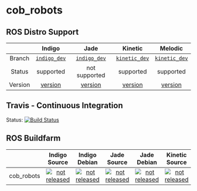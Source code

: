 cob_robots
===========

## ROS Distro Support

|         | Indigo | Jade | Kinetic | Melodic |
|:-------:|:------:|:----:|:-------:|:-------:|
| Branch  | [`indigo_dev`](https://github.com/ipa320/cob_robots/tree/indigo_dev) | [`indigo_dev`](https://github.com/ipa320/cob_robots/tree/indigo_dev) | [`kinetic_dev`](https://github.com/ipa320/cob_robots/tree/kinetic_dev) | [`kinetic_dev`](https://github.com/ipa320/cob_robots/tree/kinetic_dev) |
| Status  |  supported | not supported | supported | supported |
| Version | [version](http://repositories.ros.org/status_page/ros_indigo_default.html?q=cob_robots) | [version](http://repositories.ros.org/status_page/ros_jade_default.html?q=cob_robots) | [version](http://repositories.ros.org/status_page/ros_kinetic_default.html?q=cob_robots) | [version](http://repositories.ros.org/status_page/ros_melodic_default.html?q=cob_robots) |

## Travis - Continuous Integration

Status: [![Build Status](https://app.travis-ci.com/ipa320/cob_robots.svg?branch=kinetic_dev)](https://app.travis-ci.com/ipa320/cob_robots)

## ROS Buildfarm

|         | Indigo Source | Indigo Debian | Jade Source | Jade Debian | Kinetic Source | Kinetic Debian | Melodic Source | Melodic Debian |
|:-------:|:-------------:|:-------------:|:-----------:|:-----------:|:--------------:|:--------------:|:--------------:|:--------------:|
| cob_robots | [![not released](http://build.ros.org/buildStatus/icon?job=Isrc_uT__cob_robots__ubuntu_trusty__source)](http://build.ros.org/view/Isrc_uT/job/Isrc_uT__cob_robots__ubuntu_trusty__source/) | [![not released](http://build.ros.org/buildStatus/icon?job=Ibin_uT64__cob_robots__ubuntu_trusty_amd64__binary)](http://build.ros.org/view/Ibin_uT64/job/Ibin_uT64__cob_robots__ubuntu_trusty_amd64__binary/) | [![not released](http://build.ros.org/buildStatus/icon?job=Jsrc_uT__cob_robots__ubuntu_trusty__source)](http://build.ros.org/view/Jsrc_uT/job/Jsrc_uT__cob_robots__ubuntu_trusty__source/) | [![not released](http://build.ros.org/buildStatus/icon?job=Jbin_uT64__cob_robots__ubuntu_trusty_amd64__binary)](http://build.ros.org/view/Jbin_uT64/job/Jbin_uT64__cob_robots__ubuntu_trusty_amd64__binary/) | [![not released](http://build.ros.org/buildStatus/icon?job=Ksrc_uX__cob_robots__ubuntu_xenial__source)](http://build.ros.org/view/Ksrc_uX/job/Ksrc_uX__cob_robots__ubuntu_xenial__source/) | [![not released](http://build.ros.org/buildStatus/icon?job=Kbin_uX64__cob_robots__ubuntu_xenial_amd64__binary)](http://build.ros.org/view/Kbin_uX64/job/Kbin_uX64__cob_robots__ubuntu_xenial_amd64__binary/) | [![not released](http://build.ros.org/buildStatus/icon?job=Msrc_uB__cob_robots__ubuntu_bionic__source)](http://build.ros.org/view/Msrc_uB/job/Msrc_uB__cob_robots__ubuntu_bionic__source/) | [![not released](http://build.ros.org/buildStatus/icon?job=Mbin_uB64__cob_robots__ubuntu_bionic_amd64__binary)](http://build.ros.org/view/Mbin_uB64/job/Mbin_uB64__cob_robots__ubuntu_bionic_amd64__binary/) |
